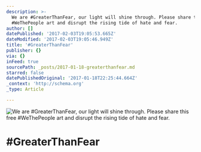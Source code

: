 ```yaml
---
description: >-
  We are #GreaterThanFear, our light will shine through. Please share this free
  #WeThePeople art and disrupt the rising tide of hate and fear.
author: []
datePublished: '2017-02-03T19:05:53.665Z'
dateModified: '2017-02-03T19:05:46.949Z'
title: '#GreaterThanFear'
publisher: {}
via: {}
inFeed: true
sourcePath: _posts/2017-01-18-greaterthanfear.md
starred: false
datePublishedOriginal: '2017-01-18T22:25:44.664Z'
_context: 'http://schema.org'
_type: Article

---
```

![We are #GreaterThanFear, our light will shine through. Please share this free #WeThePeople art and disrupt the rising tide of hate and fear.](https://imgflo.herokuapp.com/graph/2b2431f8e7ba7b0/f61b7ec984e8b5c1f3eec8b064253d5c/croprotate.jpg?cropheight=7201&cropwidth=5000&degrees=0&input=https%3A%2F%2Fthe-grid-user-content.s3-us-west-2.amazonaws.com%2F9e81653f-6dca-4231-bf6c-47fa5215938d.jpg&x=204&y=0)

# \#GreaterThanFear